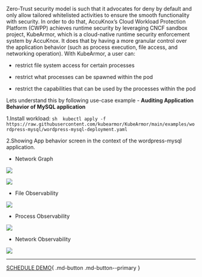 

Zero-Trust security model is such that it advocates for deny by default and only allow tailored whitelisted activities to ensure the smooth functionality with security. In order to do that, AccuKnox’s Cloud Workload Protection Platform (CWPP) achieves runtime security by leveraging CNCF sandbox project, KubeArmor, which is a cloud-native runtime security enforcement system by AccuKnox. It does that by having a more granular control over the application behavior (such as process execution, file access, and networking operation). With KubeArmor, a user can:

   + restrict file system access for certain processes

   + restrict what processes can be spawned within the pod

   + restrict the capabilities that can be used by the processes within the pod

Lets understand this by following use-case example - **Auditing Application Behavior of MySQL application**



1.Install workload:
```sh  kubectl apply -f https://raw.githubusercontent.com/kubearmor/KubeArmor/main/examples/wordpress-mysql/wordpress-mysql-deployment.yaml ```


2.Showing App behavior screen in the context of the wordpress-mysql application.

 + Network Graph

![](images/app-behavior-1.png)

![](images/app-behavior-2.png)

 + File Observability

![](images/app-behavior-3.png)

 + Process Observability

![](images/app-behavior-4.png)

 + Network Observability

 ![](images/app-behavior-5.png)

 - - -
[SCHEDULE DEMO](https://www.accuknox.com/contact-us){ .md-button .md-button--primary }
